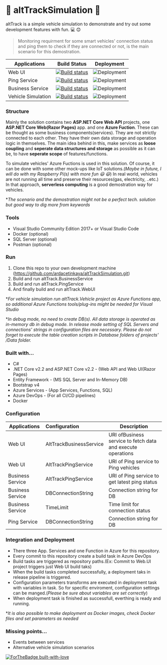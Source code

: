 # :car: altTrackSimulation :blue_car:

altTrack is a simple vehicle simulation to demonstrate and try out some development features with fun.  :computer: :blush:

>Monitoring requirment for some smart vehicles' connection status and ping them to check if they are connected or not, is the main scenario for this demostration.

| Applications     | Build Status         |Deployment |
| -----------------|:-------------:|-------------|
| Web UI           | [![Build status](https://dev.azure.com/altTrack/altTrack%20Simulation/_apis/build/status/altTrack%20Web%20UI)](https://dev.azure.com/altTrack/altTrack%20Simulation/_build/latest?definitionId=2) |![Deployment](https://vsrm.dev.azure.com/altTrack/_apis/public/Release/badge/717a7e71-436a-4b0a-942b-0f186e06f72d/1/1)|
| Ping Service     | [![Build status](https://dev.azure.com/altTrack/altTrack%20Simulation/_apis/build/status/altTrack%20Ping%20Service%20Build)](https://dev.azure.com/altTrack/altTrack%20Simulation/_build/latest?definitionId=3)      |![Deployment](https://vsrm.dev.azure.com/altTrack/_apis/public/Release/badge/717a7e71-436a-4b0a-942b-0f186e06f72d/2/2)|
| Business Service | [![Build status](https://dev.azure.com/altTrack/altTrack%20Simulation/_apis/build/status/altTrack%20Business%20Service%20Build)](https://dev.azure.com/altTrack/altTrack%20Simulation/_build/latest?definitionId=4)      |![Deployment](https://vsrm.dev.azure.com/altTrack/_apis/public/Release/badge/717a7e71-436a-4b0a-942b-0f186e06f72d/3/3)|
| Vehicle Simulation | [![Build status](https://dev.azure.com/altTrack/altTrack%20Simulation/_apis/build/status/altTrack%20Vehicle%20Simulation%20Build)](https://dev.azure.com/altTrack/altTrack%20Simulation/_build/latest?definitionId=5)      |![Deployment](https://vsrm.dev.azure.com/altTrack/_apis/public/Release/badge/717a7e71-436a-4b0a-942b-0f186e06f72d/4/4)|

### Structure

Mainly the solution contains two **ASP.NET Core Web API** projects, one **ASP.NET Core Web(Razor Pages)** app. and one **Azure Fuction**. These can be thought  as some business components(services). They are not strictly connected to each other. They have their own data storage and operation logic in themselves. The main idea behind in this, make services as **loose coupling** and **seperate data structures and storage** as possible as it can be, to have **seperate scope** of features/functions. 

To simulate vehicles' Azure Fuctions is used in this solution. Of course, it can be done with some other mock-ups like IoT solutions.(_Maybe in future, I will do with my Raspberry Pi(s) with more fun :smiley: :smiley:_) In real world, vehicles are not running all time and preserve their resources(gas, electricity, ..etc.) In that approach, **serverless computing** is a good demostration way for vehicles.   

*_The scenario and the demostration might not be a perfect tech. solution but good way to dig more from keywords_

### Tools

* Visual Studio Community Edition 2017+ or Visual Studio Code
* Docker (optional)
* SQL Server (optional)
* Postman (optional)

### Run

1. Clone this repo to your own development machine (https://github.com/ardacetinkaya/altTrackSimulation.git)
2. Build and run altTrack.BusinessService
3. Build and run altTrack.PingService
4. And finally build and run altTrack.WebUI

*_For vehicle simulation run altTrack.Vehicle project as Azure Functions app, so additional Azure Functions tools/plug-ins might be needed for Visual Studio_

*_In debug mode, no need to create DB(s). All data storage is operated as in-memory db in debug mode. In release mode setting of SQL Servers and connections' strings in configuration files are necessary. Please do not forget to execute the table creation scripts in Database folders of projects' /Data folder._

### Built with...

* C#
* .NET Core v2.2 and ASP.NET Core v2.2 - (Web API and Web UI(Razor Pages)
* Entity Framework - (MS SQL Server and In-Memory DB)
* Bootstrap v4
* Azure Services - (App Services, Functions, SQL)
* Azure DevOps - (For all CI/CD pipelines)
* Docker

### Configuration

| Applications     | Configuration |Description  |
| -----------------|:--------------|-------------|
|Web UI|AltTrackBusinessService|URI ofBusiness service to fetch data and execute operations|
|Web UI|AltTrackPingService|URI of Ping service to Ping vehicles|
|Business Service|AltTrackPingService|URI of Ping service to get latest ping status|
|Business Service|DBConnectionString|Connection string for DB|
|Business Service|TimeLimit|Time limit for connection status|
|Ping Service|DBConnectionString|Connection string for DB|


### Integration and Deployment

* There three App. Services and one Function in Azure for this repository.
* Every commit to this repository create a build task in Azure DevOps
* Build tasks are triggered as repository paths.(Ex: Commit to Web.UI project triggers just Web UI build taks)
* When the build tasks completed successfully, a deployment taks in release pipeline is triggered.
* Configuration parameters transforms are executed in deployment task with variables in task. So for specific enviroment, configuration settings can be manged.(_Please be sure about variables are set correctly_)
* When deployment task is finished as successfull, everthing is ready and running.

*_It is also possible to make deployment as Docker images, check Docker files and set parameters as needed_

### Missing points...

* Events between services
* Alternative vehicle simulation scenarios



[![ForTheBadge built-with-love](http://ForTheBadge.com/images/badges/built-with-love.svg)](https://gitHub.com/ardacetinkaya/)




